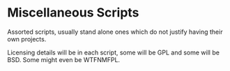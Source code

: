 Miscellaneous Scripts
=====================

Assorted scripts, usually stand alone ones which do not justify having
their own projects.

Licensing details will be in each script, some will be GPL and some
will be BSD.  Some might even be WTFNMFPL.

